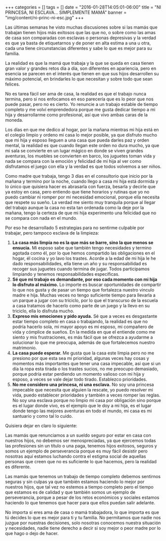 +++
categories = []
tags = []
date = "2016-01-28T14:05:01-06:00"
title = "NI PRINCESA, NI ESCLAVA... SIMPLEMENTE MAMÁ"
banner = "img/content/ni-princ-ni-esc.jpg"
+++

Las últimas semanas he visto muchas discusiones sobre si las mamás que trabajan tienen hijos más exitosos que las que no, o sobre como las amas de casa son comparadas con esclavas o personas depresivas y la verdad es que ya basta de etiquetarnos y de poner en alta estima a una u otra, cada una tiene circunstancias diferentes y sabe lo que es mejor para su familia.

La realidad es que la mamá que trabaja y la que se queda en casa tienen gran valor y grandes retos día a día, son diferentes en apariencia, pero en esencia se parecen en el interés que tienen en que sus hijos desarrollen su máximo potencial, en brindarles lo que necesitan y sobre todo que sean felices.

No es tarea fácil ser ama de casa, la realidad es que el trabajo nunca termina, pero si nos enfocamos en eso parecería que es lo peor que nos puede pasar, pero no es cierto. Yo renuncie a un trabajo estable de tiempo completo y me volví emprendedora porque me gusta dedicar tiempo a mi hija y desarrollarme como profesional, así que vivo ambas caras de la moneda.

Los días en que me dedico al hogar, por la mañana mientras mi hija está en el colegio limpio y ordeno mi casa lo mejor posible, ya que disfruto mucho que mi hija y esposo lleguen a una casa que pueda darles paz y orden mental, la realidad es que cuando llegan este orden no dura mucho, ya que mi sala se convierte en un lugar mágico en donde se viven grandes aventuras, los muebles se convierten en barco, los juguetes toman vida y nada se compara con la emoción y felicidad de mi hija al ver como disfrutamos el juego con ella y la verdad es que todos volvemos a ser niños.

Como madre que trabaja, tengo 3 días en el consultorio que inicio por la mañana y termino por la noche, cuando llego a casa mi hija está dormida y lo único que quisiera hacer es abrasarla con fuerza, besarla y decirle que ya estoy en casa, pero entiendo que tiene horarios y rutinas que yo no puedo cambiar ni romper por mi necesidad emocional, porque ella necesita que respete su sueño. La verdad me siento muy tranquila porque al llegar del trabajo aunque la casa no esta tan ordenada como la deje por la mañana, tengo la certeza de que mi hija experimento una felicidad que no se compara con nada en el mundo.

Por eso he desarrollado 5 estrategias para no sentirme culpable por trabajar, pero tampoco esclava de la limpieza:

1. __La casa más limpia no es la que más se barre, sino la que menos se ensucia.__ Mi esposo sabe que también tengo necesidades y termino agotada como él, por lo que hemos compartido las obligaciones en el hogar, él cocina y yo lavo los trastes. Acorde a la edad de mi hija le he dado responsabilidades, ella tiene un año y su responsabilidad es recoger sus juguetes cuando termina de jugar. Todos participamos limpiando y tenemos responsabilidades específicas.
2. __Sé que mi trabajo es demandante, por eso cada momento con mi hija lo disfruto al máximo.__ Lo importe es buscar oportunidades de compartir lo que nos gusta y de pasar un tiempo que fortalezca nuestro vinculo madre e hija. Muchas veces no tengo suficiente tiempo para llevarla a un parque a jugar con su triciclo, por lo que el transcurso de la escuela a casa tratamos de hacerlo como parte de un juego y la llevo en su triciclo, ella lo disfruta mucho.
3. __Expreso mis emociones y pido ayuda.__ Sé que a veces es desgastante estar tiempo completo en casa o trabajando, la realidad es que no podría hacerlo sola, mi mayor apoyo es mi esposo, mi compañero de vida y cómplice de sueños. En la medida en que el entiende como me siento y mis frustraciones, es más fácil que se ofrezca a ayudarme a solucionar lo que me preocupa, además de que fortalecemos nuestro matrimonio.
4. __La casa puede esperar.__ Me gusta que la casa este limpia pero no me presiono por que esta sea mi prioridad, algunas veces hay cosas y momentos más importantes que tener una casa impecable, así que si un día la ropa esta tirada o los trastes sucios, no me preocupo demasiado, porque podría estar perdiendo un momento valioso con mi hija y esposo, a veces se vale dejar todo tirado. Establezco prioridades.
5. __No me considero una princesa, ni una esclava.__ No soy una princesa impecable que necesita que alguien la rescate, yo puedo resolver mi vida, puedo establecer prioridades y también a veces romper las reglas. No soy una esclava porque no limpio mi casa por obligación sino porque es el lugar donde vivo, es el ejemplo que le doy a mi hija, es el lugar donde tengo las mejores aventuras en todo el mundo, mi casa es mi santuario y como tal lo cuido.

Quisiera dejar en claro lo siguiente:

Las mamás que renunciamos a un sueldo seguro por estar en casa con nuestros hijos, no debemos ser menospreciadas, ya que ejercemos todas las profesiones sin un título o una paga, tenemos hijos exitosos, seguros y somos un ejemplo de perseverancia porque es muy fácil desistir pero nosotras aquí estamos luchando contra el estigma social de aquellas personas que creen que no es suficiente lo que hacemos, pero la realidad es diferente.

Las mamás que tenemos un trabajo de tiempo completo debemos sentirnos seguras y sin culpas ya que también estamos haciendo lo mejor por nuestros hijos, que tal vez no estemos a tiempo completo pero el tiempo que estamos es de calidad y que también somos un ejemplo de perseverancia, porque a pesar de los retos económicos y sociales estamos haciendo lo que tenemos que hacer para que ellos puedan salir adelante.

No importa si eres ama de casa o mamá trabajadora, lo que importa es que tú decides lo que es mejor para ti y tu familia. No permitamos que nadie nos juzgue por nuestras decisiones, solo nosotras conocemos nuestra situación y necesidades, nadie tiene derecho a decir si soy mejor o peor madre por lo que hago o dejo de hacer.

